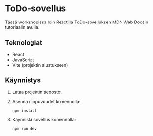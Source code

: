 # ToDo-sovellus

Tässä workshopissa loin Reactilla ToDo-sovelluksen MDN Web Docsin tutoriaalin avulla.

## Teknologiat

- React
- JavaScript
- Vite (projektin alustukseen)

## Käynnistys

1. Lataa projektin tiedostot.
2. Asenna riippuvuudet komennolla:

    ```
    npm install
    ```

3. Käynnistä sovellus komennolla:

    ```
    npm run dev
    ```
